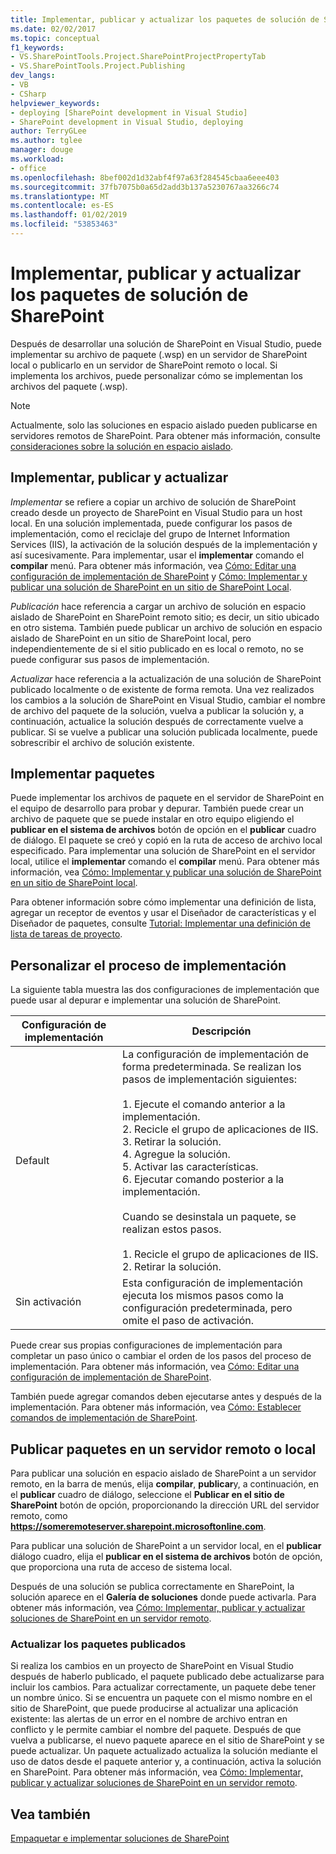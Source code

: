 ```yaml
---
title: Implementar, publicar y actualizar los paquetes de solución de SharePoint | Microsoft Docs
ms.date: 02/02/2017
ms.topic: conceptual
f1_keywords:
- VS.SharePointTools.Project.SharePointProjectPropertyTab
- VS.SharePointTools.Project.Publishing
dev_langs:
- VB
- CSharp
helpviewer_keywords:
- deploying [SharePoint development in Visual Studio]
- SharePoint development in Visual Studio, deploying
author: TerryGLee
ms.author: tglee
manager: douge
ms.workload:
- office
ms.openlocfilehash: 8bef002d1d32abf4f97a63f284545cbaa6eee403
ms.sourcegitcommit: 37fb7075b0a65d2add3b137a5230767aa3266c74
ms.translationtype: MT
ms.contentlocale: es-ES
ms.lasthandoff: 01/02/2019
ms.locfileid: "53853463"
---
```

# <a name="deploy-publish-and-upgrade-sharepoint-solution-packages"></a>Implementar, publicar y actualizar los paquetes de solución de SharePoint
  Después de desarrollar una solución de SharePoint en Visual Studio, puede implementar su archivo de paquete (.wsp) en un servidor de SharePoint local o publicarlo en un servidor de SharePoint remoto o local. Si implementa los archivos, puede personalizar cómo se implementan los archivos del paquete (.wsp).  
  
> [!NOTE]  
>  Actualmente, solo las soluciones en espacio aislado pueden publicarse en servidores remotos de SharePoint. Para obtener más información, consulte [consideraciones sobre la solución en espacio aislado](../sharepoint/sandboxed-solution-considerations.md).  
  
## <a name="deploy-publish-and-upgrade"></a>Implementar, publicar y actualizar
 *Implementar* se refiere a copiar un archivo de solución de SharePoint creado desde un proyecto de SharePoint en Visual Studio para un host local. En una solución implementada, puede configurar los pasos de implementación, como el reciclaje del grupo de Internet Information Services (IIS), la activación de la solución después de la implementación y así sucesivamente. Para implementar, usar el **implementar** comando el **compilar** menú. Para obtener más información, vea [Cómo: Editar una configuración de implementación de SharePoint](../sharepoint/how-to-edit-a-sharepoint-deployment-configuration.md) y [Cómo: Implementar y publicar una solución de SharePoint en un sitio de SharePoint Local](../sharepoint/how-to-deploy-and-publish-a-sharepoint-solution-to-a-local-sharepoint-site.md).  
  
 *Publicación* hace referencia a cargar un archivo de solución en espacio aislado de SharePoint en SharePoint remoto sitio; es decir, un sitio ubicado en otro sistema. También puede publicar un archivo de solución en espacio aislado de SharePoint en un sitio de SharePoint local, pero independientemente de si el sitio publicado en es local o remoto, no se puede configurar sus pasos de implementación.  
  
 *Actualizar* hace referencia a la actualización de una solución de SharePoint publicado localmente o de existente de forma remota. Una vez realizados los cambios a la solución de SharePoint en Visual Studio, cambiar el nombre de archivo del paquete de la solución, vuelva a publicar la solución y, a continuación, actualice la solución después de correctamente vuelve a publicar. Si se vuelve a publicar una solución publicada localmente, puede sobrescribir el archivo de solución existente.  
  
## <a name="deploy-packages"></a>Implementar paquetes
 Puede implementar los archivos de paquete en el servidor de SharePoint en el equipo de desarrollo para probar y depurar. También puede crear un archivo de paquete que se puede instalar en otro equipo eligiendo el **publicar en el sistema de archivos** botón de opción en el **publicar** cuadro de diálogo. El paquete se creó y copió en la ruta de acceso de archivo local especificado. Para implementar una solución de SharePoint en el servidor local, utilice el **implementar** comando el **compilar** menú. Para obtener más información, vea [Cómo: Implementar y publicar una solución de SharePoint en un sitio de SharePoint local](../sharepoint/how-to-deploy-and-publish-a-sharepoint-solution-to-a-local-sharepoint-site.md).  
  
 Para obtener información sobre cómo implementar una definición de lista, agregar un receptor de eventos y usar el Diseñador de características y el Diseñador de paquetes, consulte [Tutorial: Implementar una definición de lista de tareas de proyecto](../sharepoint/walkthrough-deploying-a-project-task-list-definition.md).  
  
## <a name="customize-the-deployment-process"></a>Personalizar el proceso de implementación
 La siguiente tabla muestra las dos configuraciones de implementación que puede usar al depurar e implementar una solución de SharePoint.  
  
|Configuración de implementación|Descripción|  
|------------------------------|-----------------|  
|Default|La configuración de implementación de forma predeterminada. Se realizan los pasos de implementación siguientes:<br /><br /> 1.  Ejecute el comando anterior a la implementación.<br />2.  Recicle el grupo de aplicaciones de IIS.<br />3.  Retirar la solución.<br />4.  Agregue la solución.<br />5.  Activar las características.<br />6.  Ejecutar comando posterior a la implementación.<br /><br /> Cuando se desinstala un paquete, se realizan estos pasos.<br /><br /> 1.  Recicle el grupo de aplicaciones de IIS.<br />2.  Retirar la solución.|  
|Sin activación|Esta configuración de implementación ejecuta los mismos pasos como la configuración predeterminada, pero omite el paso de activación.|  
  
 Puede crear sus propias configuraciones de implementación para completar un paso único o cambiar el orden de los pasos del proceso de implementación. Para obtener más información, vea [Cómo: Editar una configuración de implementación de SharePoint](../sharepoint/how-to-edit-a-sharepoint-deployment-configuration.md).  

 También puede agregar comandos deben ejecutarse antes y después de la implementación. Para obtener más información, vea [Cómo: Establecer comandos de implementación de SharePoint](../sharepoint/how-to-set-sharepoint-deployment-commands.md).  
  
## <a name="publish-packages-to-a-remote-or-local-server"></a>Publicar paquetes en un servidor remoto o local
 Para publicar una solución en espacio aislado de SharePoint a un servidor remoto, en la barra de menús, elija **compilar**, **publicar**y, a continuación, en el **publicar** cuadro de diálogo, seleccione el **Publicar en el sitio de SharePoint** botón de opción, proporcionando la dirección URL del servidor remoto, como **https://someremoteserver.sharepoint.microsoftonline.com**.  
  
 Para publicar una solución de SharePoint a un servidor local, en el **publicar** diálogo cuadro, elija el **publicar en el sistema de archivos** botón de opción, que proporciona una ruta de acceso de sistema local.  
  
 Después de una solución se publica correctamente en SharePoint, la solución aparece en el **Galería de soluciones** donde puede activarla. Para obtener más información, vea [Cómo: Implementar, publicar y actualizar soluciones de SharePoint en un servidor remoto](../sharepoint/how-to-deploy-publish-and-upgrade-sharepoint-solutions-on-a-remote-server.md).  
  
### <a name="upgrade-published-packages"></a>Actualizar los paquetes publicados
 Si realiza los cambios en un proyecto de SharePoint en Visual Studio después de haberlo publicado, el paquete publicado debe actualizarse para incluir los cambios. Para actualizar correctamente, un paquete debe tener un nombre único. Si se encuentra un paquete con el mismo nombre en el sitio de SharePoint, que puede producirse al actualizar una aplicación existente: las alertas de un error en el nombre de archivo entran en conflicto y le permite cambiar el nombre del paquete. Después de que vuelva a publicarse, el nuevo paquete aparece en el sitio de SharePoint y se puede actualizar. Un paquete actualizado actualiza la solución mediante el uso de datos desde el paquete anterior y, a continuación, activa la solución en SharePoint. Para obtener más información, vea [Cómo: Implementar, publicar y actualizar soluciones de SharePoint en un servidor remoto](../sharepoint/how-to-deploy-publish-and-upgrade-sharepoint-solutions-on-a-remote-server.md).  
  
## <a name="see-also"></a>Vea también
 [Empaquetar e implementar soluciones de SharePoint](../sharepoint/packaging-and-deploying-sharepoint-solutions.md)  
